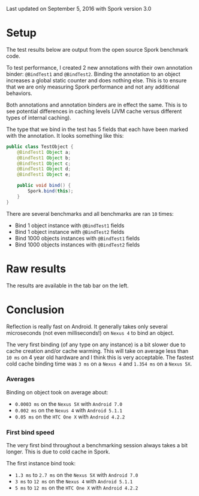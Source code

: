 Last updated on September 5, 2016 with Spork version 3.0

# Setup

The test results below are output from the open source Spork benchmark code.

To test performance, I created 2 new annotations with their own annotation binder: `@BindTest1` and `@BindTest2`. Binding the annotation to an object increases a global static counter and does nothing else. This is to ensure that we are only measuring Spork performance and not any additional behaviors.

Both annotations and annotation binders are in effect the same. This is to see potential differences in caching levels (JVM cache versus different types of internal caching).

The type that we bind in the test has 5 fields that each have been marked with the annotation. It looks something like this:

```java
public class TestObject {
	@BindTest1 Object a;
	@BindTest1 Object b;
	@BindTest1 Object c;
	@BindTest1 Object d;
	@BindTest1 Object e;

	public void bind() {
		Spork.bind(this);
	}
}
```

There are several benchmarks and all benchmarks are ran `10` times:

 - Bind 1 object instance with `@BindTest1` fields
 - Bind 1 object instance with `@BindTest2` fields
 - Bind 1000 objects instances with `@BindTest1` fields
 - Bind 1000 objects instances with `@BindTest2` fields

# Raw results

The results are available in the tab bar on the left.

# Conclusion

Reflection is really fast on Android.  It generally takes only several microseconds (not even milliseconds!) on `Nexus 4` to bind an object.

The very first binding (of any type on any instance) is a bit slower due to cache creation and/or cache warming. This will take on average less than `10 ms` on 4 year old hardware and I think this is very acceptable. The fastest cold cache binding time was `3 ms` on a `Nexus 4` and `1.354 ms` on a `Nexus 5X`.

### Averages

Binding on object took on average about:

 - `0.0003 ms` on the `Nexus 5X` with `Android 7.0`
 - `0.002 ms` on the `Nexus 4` with `Android 5.1.1`
 - `0.05 ms` on the `HTC One X` with `Android 4.2.2`

### First bind speed

The very first bind throughout a benchmarking session always takes a bit longer. This is due to cold cache in Spork.

The first instance bind took:

 - `1.3 ms` to `2.7 ms` on the `Nexus 5X` with `Android 7.0`
 - `3 ms` to `12 ms` on the `Nexus 4` with `Android 5.1.1`
 - `5 ms` to `12 ms` on the `HTC One X` with `Android 4.2.2`
